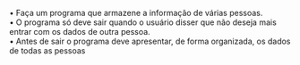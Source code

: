 • Faça um programa que armazene a informação de várias
pessoas. <br>
• O programa só deve sair quando o usuário disser que não
deseja mais entrar com os dados de outra pessoa. <br>
• Antes de sair o programa deve apresentar, de forma
organizada, os dados de todas as pessoas
